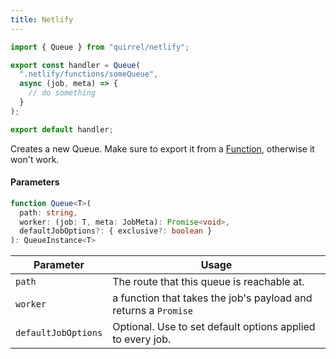 ```yaml
---
title: Netlify
---
```


```ts title="functions/someQueue.js"
import { Queue } from "quirrel/netlify";

export const handler = Queue(
  ".netlify/functions/someQueue",
  async (job, meta) => {
    // do something
  }
);

export default handler;
```

Creates a new Queue.
Make sure to export it from a [Function](https://docs.netlify.com/functions/build-with-javascript/), otherwise it won't work.

#### Parameters

```ts
function Queue<T>(
  path: string,
  worker: (job: T, meta: JobMeta): Promise<void>,
  defaultJobOptions?: { exclusive?: boolean }
): QueueInstance<T>
```

| Parameter           | Usage                                                           |
| ------------------- | --------------------------------------------------------------- |
| `path`              | The route that this queue is reachable at.                      |
| `worker`            | a function that takes the job's payload and returns a `Promise` |
| `defaultJobOptions` | Optional. Use to set default options applied to every job.      |
